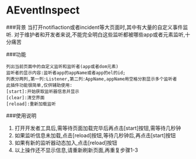 # AEventInspect

###背景
    当打开notifiaction或者incident等大页面时,其中有大量的自定义事件监听.
    对于维护者和开发者来说,不能完全明白这些监听都被哪些app或者元素监听,十分痛苦  

###功能   

    列出当前页面中的自定义监听和监听者(app或者dom元素)
    监听者的显示内容:监听者app的appName或者app的el的id;
    列表分两列,第一列:Listener,第二列:AppName,appName用空格分割显示多个监听者  
    此插件功能很简单,仅供辅助使用:
    [start]:开始获取监听器信息并显示
    [clear]:清空界面
    [reload]:重新加载监听


###使用说明
1. 打开开发者工具后,需等待页面加载完毕后再点击[start]按钮,需等待几秒钟
2. 如果监听信息未加载,点击[reload]按钮,等待几秒钟后,再点击[start]按钮
3. 如果有新的监听器动态加入,点击[reload]按钮
4. 以上操作还不显示信息,请重新刷新页面,再重复步骤1-3
